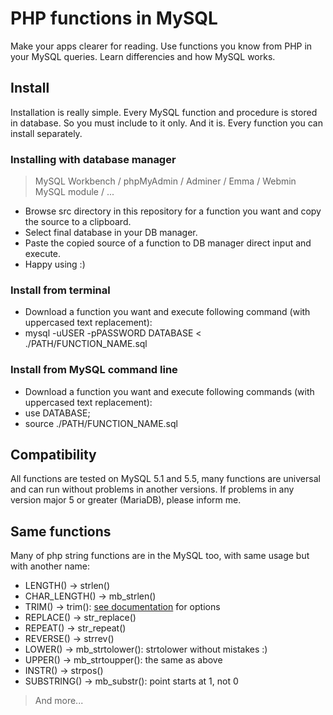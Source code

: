 # PHP functions in MySQL

Make your apps clearer for reading. Use functions you know from PHP in your MySQL queries. Learn differencies and how MySQL works.

## Install
Installation is really simple. Every MySQL function and procedure is stored in database. So you must include to it only. And it is. Every function you can install separately.

### Installing with database manager
> MySQL Workbench / phpMyAdmin / Adminer / Emma / Webmin MySQL module / ...

- Browse src directory in this repository for a function you want and copy the source to a clipboard.
- Select final database in your DB manager.
- Paste the copied source of a function to DB manager direct input and execute.
- Happy using :)

### Install from terminal
- Download a function you want and execute following command (with uppercased text replacement):
- mysql -uUSER -pPASSWORD DATABASE < ./PATH/FUNCTION_NAME.sql

### Install from MySQL command line
- Download a function you want and execute following commands (with uppercased text replacement):
- use DATABASE;
- source ./PATH/FUNCTION_NAME.sql

## Compatibility
All functions are tested on MySQL 5.1 and 5.5, many functions are universal and can run without problems in another versions. If problems in any version major 5 or greater (MariaDB), please inform me.

## Same functions
Many of php string functions are in the MySQL too, with same usage but with another name:
- LENGTH() -> strlen()
- CHAR_LENGTH() -> mb_strlen()
- TRIM() -> trim(): [see documentation](https://dev.mysql.com/doc/refman/5.0/en/string-functions.html#function_trim) for options
- REPLACE() -> str_replace()
- REPEAT() -> str_repeat()
- REVERSE() -> strrev()
- LOWER() -> mb_strtolower(): strtolower without mistakes :)
- UPPER() -> mb_strtoupper(): the same as above
- INSTR() -> strpos()
- SUBSTRING() -> mb_substr(): point starts at 1, not 0

> And more...
